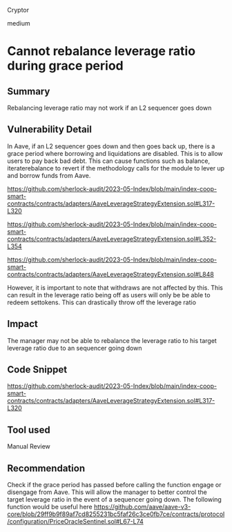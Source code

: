 Cryptor

medium

# Cannot rebalance leverage ratio during grace period

## Summary
Rebalancing leverage ratio may not work if an L2 sequencer goes down 

## Vulnerability Detail
In Aave, if an L2 sequencer goes down and then goes back up, there is a grace period where borrowing and liquidations are disabled. This is to allow users to pay back bad debt. This can cause functions such as balance, iteraterebalance to revert if the methodology calls for the module to lever up and borrow funds from Aave. 

https://github.com/sherlock-audit/2023-05-Index/blob/main/index-coop-smart-contracts/contracts/adapters/AaveLeverageStrategyExtension.sol#L317-L320

https://github.com/sherlock-audit/2023-05-Index/blob/main/index-coop-smart-contracts/contracts/adapters/AaveLeverageStrategyExtension.sol#L352-L354

https://github.com/sherlock-audit/2023-05-Index/blob/main/index-coop-smart-contracts/contracts/adapters/AaveLeverageStrategyExtension.sol#L848

However, it is important to note that withdraws are not affected by this. This can result in the leverage ratio being off as users will only be be able to redeem settokens.  This can drastically throw off the leverage ratio 


## Impact
The manager may not be able to rebalance the leverage ratio to his target leverage ratio due to an sequencer going down 

## Code Snippet

https://github.com/sherlock-audit/2023-05-Index/blob/main/index-coop-smart-contracts/contracts/adapters/AaveLeverageStrategyExtension.sol#L317-L320



## Tool used

Manual Review

## Recommendation

Check if the grace period has passed before calling the function engage or disengage from Aave. This will allow the manager to better control the target leverage ratio in the event of a sequencer going down. The following function would be useful here
 https://github.com/aave/aave-v3-core/blob/29ff9b9f89af7cd8255231bc5faf26c3ce0fb7ce/contracts/protocol/configuration/PriceOracleSentinel.sol#L67-L74
